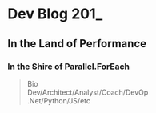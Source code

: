 # **Dev Blog 201_**

## In the Land of Performance

### In the Shire of Parallel.ForEach

> Bio  
 Dev/Architect/Analyst/Coach/DevOp  
 .Net/Python/JS/etc